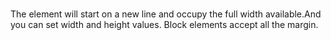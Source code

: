 
#
The element will start on a new line and occupy the full width available.And you can set width and height values.
Block elements accept all the margin.